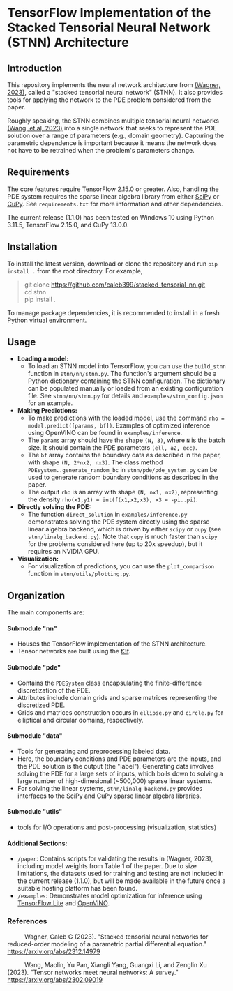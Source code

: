 # TensorFlow Implementation of the Stacked Tensorial Neural Network (STNN) Architecture

## Introduction

This repository implements the neural network architecture from [(Wagner, 2023)](#References), called a "stacked tensorial neural network" (STNN).
It also provides tools for applying the network to the PDE problem considered from the paper. 

Roughly speaking, the STNN combines multiple tensorial neural networks [(Wang, et al, 2023)](#References) into a single network that seeks to represent the PDE solution over a range of parameters (e.g., domain geometry). Capturing the parametric dependence is important because it means the network does not have to be retrained when the problem's parameters change.

## Requirements

The core features require TensorFlow 2.15.0 or greater. Also, handling the PDE system requires the sparse
linear algebra library from either [SciPy](https://scipy.org/) or [CuPy](https://cupy.dev/). See `requirements.txt` for more information and other dependencies.

The current release (1.1.0) has been tested on Windows 10 using Python 3.11.5, TensorFlow 2.15.0, and CuPy 13.0.0. 

## Installation

To install the latest version, download or clone the repository and run `pip install .` from the root
directory. For example,
> git clone https://github.com/caleb399/stacked_tensorial_nn.git \
> cd stnn \
> pip install .

To manage package dependencies, it is recommended to install in a fresh Python virtual environment.

## Usage
- **Loading a model:**
  - To load an STNN model into TensorFlow, you can use the `build_stnn` function in `stnn/nn/stnn.py`. The function's
  argument should be a Python dictionary containing the STNN configuration. The dictionary can be populated manually or loaded
  from an existing configuration file. 
  See `stnn/nn/stnn.py` for details and `examples/stnn_config.json` for an example.
- **Making Predictions:**
  - To make predictions with the loaded model, use the command `rho = model.predict([params, bf])`.  Examples of optimized inference using
  OpenVINO can be found in `examples/inference`.
  - The `params` array should have the shape `(N, 3)`, where `N` is the batch size. It should contain the PDE parameters `(ell, a2, ecc)`.
  - The `bf` array contains the boundary data as described in the paper, with shape `(N, 2*nx2, nx3)`. The class method `PDEsystem..generate_random_bc` in `stnn/pde/pde_system.py` can be used to generate random boundary conditions as described in the paper.
  - The output `rho` is an array with shape `(N, nx1, nx2)`, representing the density `rho(x1,y1) = int(f(x1,x2,x3), x3 = -pi..pi)`.
- **Directly solving the PDE:**
  - The function `direct_solution` in `examples/inference.py` demonstrates solving the PDE system directly using the sparse linear algebra backend, which is driven by either `scipy` or `cupy` (see `stnn/linalg_backend.py`). Note that `cupy` is much faster than `scipy` for the problems considered here (up to 20x speedup), but it requires an NVIDIA GPU.
- **Visualization:**
  - For visualization of predictions, you can use the `plot_comparison` function in `stnn/utils/plotting.py`.

## Organization

The main components are:

#### Submodule "nn"
- Houses the TensorFlow implementation of the STNN architecture.
- Tensor networks are built using the [t3f](https://github.com/Bihaqo/t3f).

#### Submodule "pde"
- Contains the `PDESystem` class encapsulating the finite-difference discretization of the PDE.
- Attributes include domain grids and sparse matrices representing the discretized PDE.
- Grids and matrices construction occurs in `ellipse.py` and `circle.py` for elliptical and circular domains, respectively.

#### Submodule "data"
- Tools for generating and preprocessing labeled data.
- Here, the boundary conditions and PDE parameters are the inputs, and the PDE solution is the output (the "label"). Generating data involves solving the PDE for a large sets of inputs, which boils down to solving a large number of high-dimesional (~500,000) sparse linear systems.
- For solving the linear systems, `stnn/linalg_backend.py` provides interfaces to the SciPy and CuPy sparse linear algebra libraries.

#### Submodule "utils"
- tools for I/O operations and post-processing (visualization, statistics)

#### Additional Sections:

- `/paper`: Contains scripts for validating the results in (Wagner, 2023), including model weights from Table 1 of the paper. 
Due to size limitations, the datasets used for training and testing are not included in the current release (1.1.0),
but will be made available in the future once a suitable hosting platform has been found.
- `/examples`: Demonstrates model optimization for inference using [TensorFlow Lite](https://www.tensorflow.org/lite) and [OpenVINO](https://www.intel.com/content/www/us/en/developer/tools/openvino-toolkit/overview.html).

### References

&nbsp; &nbsp; &nbsp; &nbsp; &nbsp; Wagner, Caleb G (2023). "Stacked tensorial neural networks for reduced-order modeling of a parametric partial differential equation." https://arxiv.org/abs/2312.14979

&nbsp; &nbsp; &nbsp; &nbsp; &nbsp; Wang, Maolin, Yu Pan, Xiangli Yang, Guangxi Li, and Zenglin Xu (2023). "Tensor networks meet neural networks: A survey." https://arxiv.org/abs/2302.09019
